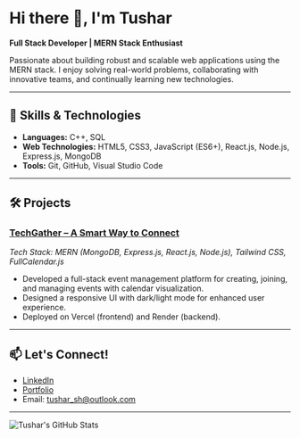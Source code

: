 <!--
**TusharSh06/TusharSh06** is a ✨ _special_ ✨ repository because its `README.md` (this file) appears on your GitHub profile.

Here are some ideas to get you started:

- 🔭 I’m currently working on ...
- 🌱 I’m currently learning ...
- 👯 I’m looking to collaborate on ...
- 🤔 I’m looking for help with ...
- 💬 Ask me about ...
- 📫 How to reach me: ...
- 😄 Pronouns: ...
- ⚡ Fun fact: ...
-->
# Hi there 👋, I'm Tushar

**Full Stack Developer | MERN Stack Enthusiast**

Passionate about building robust and scalable web applications using the MERN stack. I enjoy solving real-world problems, collaborating with innovative teams, and continually learning new technologies.

---

## 🚀 Skills & Technologies

- **Languages:** C++, SQL
- **Web Technologies:** HTML5, CSS3, JavaScript (ES6+), React.js, Node.js, Express.js, MongoDB
- **Tools:** Git, GitHub, Visual Studio Code

---

## 🛠️ Projects

### [TechGather – A Smart Way to Connect](#)
*Tech Stack: MERN (MongoDB, Express.js, React.js, Node.js), Tailwind CSS, FullCalendar.js*

- Developed a full-stack event management platform for creating, joining, and managing events with calendar visualization.
- Designed a responsive UI with dark/light mode for enhanced user experience.
- Deployed on Vercel (frontend) and Render (backend).

---

## 📫 Let's Connect!

- [LinkedIn](www.linkedin.com/in/tushar-sharma-6b1254194/)
- [Portfolio](https://your-portfolio-link.com)
- Email: tushar_sh@outlook.com

---

![Tushar's GitHub Stats](https://github-readme-stats.vercel.app/api?username=TusharSh06&show_icons=true&theme=radical)
